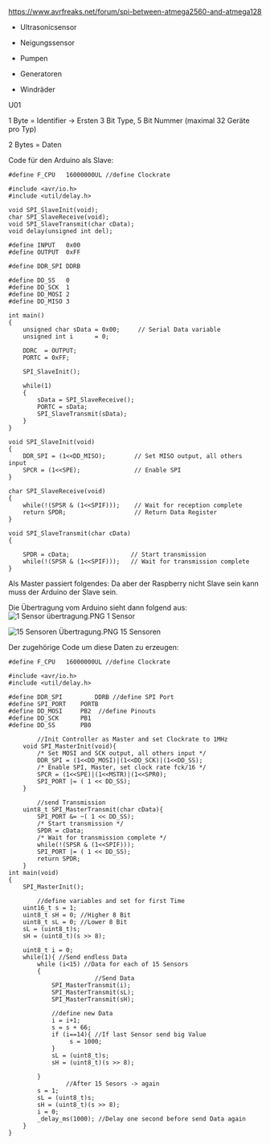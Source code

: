 https://www.avrfreaks.net/forum/spi-between-atmega2560-and-atmega128

* Ultrasonicsensor

* Neigungssensor

* Pumpen

* Generatoren

* Windräder

U01

1 Byte = Identifier -> Ersten 3 Bit Type, 5 Bit Nummer (maximal 32 Geräte pro Typ)

2 Bytes = Daten

Code für den Arduino als Slave:
```
#define F_CPU	16000000UL //define Clockrate

#include <avr/io.h>
#include <util/delay.h>

void SPI_SlaveInit(void);
char SPI_SlaveReceive(void);
void SPI_SlaveTransmit(char cData);
void delay(unsigned int del);

#define INPUT   0x00
#define OUTPUT  0xFF

#define DDR_SPI DDRB

#define DD_SS   0
#define DD_SCK  1
#define DD_MOSI 2
#define DD_MISO 3

int main()
{
	unsigned char sData = 0x00;		// Serial Data variable
	unsigned int i		= 0;
	
	DDRC  = OUTPUT;
	PORTC = 0xFF;
	
	SPI_SlaveInit();
	
	while(1)
	{
		sData = SPI_SlaveReceive();
		PORTC = sData;
		SPI_SlaveTransmit(sData);
	}
}

void SPI_SlaveInit(void)
{
	DDR_SPI = (1<<DD_MISO);		   // Set MISO output, all others input
	SPCR = (1<<SPE);			   // Enable SPI
}

char SPI_SlaveReceive(void)
{
	while(!(SPSR & (1<<SPIF)));	   // Wait for reception complete
	return SPDR;   				   // Return Data Register
}

void SPI_SlaveTransmit(char cData)
{
	
	SPDR = cData;				  // Start transmission
	while(!(SPSR & (1<<SPIF)));	  // Wait for transmission complete
}
```

Als Master passiert folgendes:
Da aber der Raspberry nicht Slave sein kann muss der Arduino der Slave sein.

Die Übertragung vom Arduino sieht dann folgend aus:
![1 Sensor übertragung.PNG](/.attachments/1%20Sensor%20übertragung-0aa4238c-de5b-4540-a13e-7ae2d773f74a.PNG)
1 Sensor


![15 Sensoren Übertragung.PNG](/.attachments/15%20Sensoren%20Übertragung-e593c741-3c8c-4ab8-9bc8-394d4176e9c3.PNG)
15 Sensoren

Der zugehörige Code um diese Daten zu erzeugen:

```
#define F_CPU	16000000UL //define Clockrate

#include <avr/io.h>
#include <util/delay.h>

#define DDR_SPI         DDRB //define SPI Port
#define SPI_PORT	PORTB
#define DD_MOSI		PB2  //define Pinouts
#define DD_SCK		PB1
#define DD_SS		PB0

        //Init Controller as Master and set Clockrate to 1MHz
	void SPI_MasterInit(void){
		/* Set MOSI and SCK output, all others input */
		DDR_SPI = (1<<DD_MOSI)|(1<<DD_SCK)|(1<<DD_SS);
		/* Enable SPI, Master, set clock rate fck/16 */
		SPCR = (1<<SPE)|(1<<MSTR)|(1<<SPR0);
		SPI_PORT |= ( 1 << DD_SS);		
	}
	
        //send Transmission
	uint8_t SPI_MasterTransmit(char cData){
		SPI_PORT &= ~( 1 << DD_SS);
		/* Start transmission */
		SPDR = cData;
		/* Wait for transmission complete */
		while(!(SPSR & (1<<SPIF)));
		SPI_PORT |= ( 1 << DD_SS);
		return SPDR;
	}
int main(void)
{	
	SPI_MasterInit();

        //define variables and set for first Time
	uint16_t s = 1;
	uint8_t sH = 0; //Higher 8 Bit
	uint8_t sL = 0; //Lower 8 Bit
	sL = (uint8_t)s;
	sH = (uint8_t)(s >> 8);
	
	uint8_t i = 0;
	while(1){ //Send endless Data
	    while (i<15) //Data for each of 15 Sensors
	    {
                        //Send Data
			SPI_MasterTransmit(i);
			SPI_MasterTransmit(sL);
			SPI_MasterTransmit(sH);
			
			//define new Data
			i = i+1;
			s = s + 66;
			if (i==14){ //If last Sensor send big Value
			     s = 1000;
			}
			sL = (uint8_t)s;
			sH = (uint8_t)(s >> 8);

	    }
                //After 15 Sesors -> again
		s = 1;
		sL = (uint8_t)s;
		sH = (uint8_t)(s >> 8);
		i = 0;
		_delay_ms(1000); //Delay one second before send Data again
	}
}
```